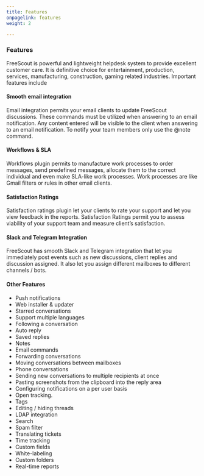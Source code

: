 ```yaml
---
title: Features
onpagelink: features
weight: 2

---
```


### **Features**

FreeScout is powerful and lightweight helpdesk system to provide excellent customer care. It is definitive choice for entertainment, production, services, manufacturing, construction, gaming related industries. Important features include

#### Smooth email integration

Email integration permits your email clients to update FreeScout discussions. These commands must be utilized when answering to an email notification. Any content entered will be visible to the client when answering to an email notification. To notify your team members only use the @note command.

#### Workflows &amp; SLA

Workflows plugin permits to manufacture work processes to order messages, send predefined messages, allocate them to the correct individual and even make SLA-like work processes. Work processes are like Gmail filters or rules in other email clients.

#### Satisfaction Ratings

Satisfaction ratings plugin let your clients to rate your support and let you view feedback in the reports. Satisfaction Ratings permit you to assess viability of your support team and measure client’s satisfaction.

#### Slack and Telegram Integration

FreeScout has smooth Slack and Telegram integration that let you immediately post events such as new discussions, client replies and discussion assigned. It also let you assign different mailboxes to different channels / bots.

#### Other Features

- Push notifications
- Web installer &amp; updater
- Starred conversations
- Support multiple languages
- Following a conversation
- Auto reply
- Saved replies
- Notes
- Email commands
- Forwarding conversations
- Moving conversations between mailboxes
- Phone conversations
- Sending new conversations to multiple recipients at once
- Pasting screenshots from the clipboard into the reply area
- Configuring notifications on a per user basis
- Open tracking.
- Tags
- Editing / hiding threads
- LDAP integration
- Search
- Spam filter
- Translating tickets
- Time tracking
- Custom fields
- White-labeling
- Custom folders
- Real-time reports
